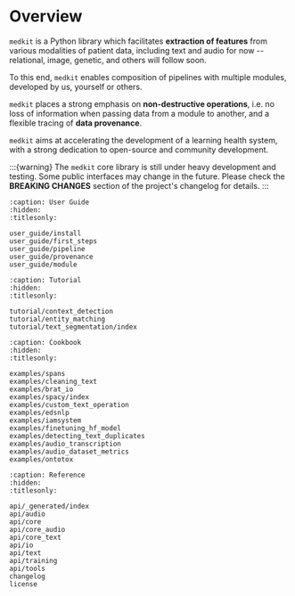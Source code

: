 # Overview

`medkit` is a Python library which facilitates **extraction of features**
from various modalities of patient data, including text and audio for now
-- relational, image, genetic, and others will follow soon.

To this end, `medkit` enables composition of pipelines with multiple modules,
developed by us, yourself or others.

`medkit` places a strong emphasis on **non-destructive operations**,
i.e. no loss of information when passing data from a module to another,
and a flexible tracing of **data provenance**.

`medkit` aims at accelerating the development of a learning health system,
with a strong dedication to open-source and community development.

:::{warning}
The `medkit` core library is still under heavy development and testing.
Some public interfaces may change in the future.
Please check the **BREAKING CHANGES** section of the project's changelog for details.
:::

```{toctree}
:caption: User Guide
:hidden:
:titlesonly:

user_guide/install
user_guide/first_steps
user_guide/pipeline
user_guide/provenance
user_guide/module
```

```{toctree}
:caption: Tutorial
:hidden:
:titlesonly:

tutorial/context_detection
tutorial/entity_matching
tutorial/text_segmentation/index
```

```{toctree}
:caption: Cookbook
:hidden:
:titlesonly:

examples/spans
examples/cleaning_text
examples/brat_io
examples/spacy/index
examples/custom_text_operation
examples/edsnlp
examples/iamsystem
examples/finetuning_hf_model
examples/detecting_text_duplicates
examples/audio_transcription
examples/audio_dataset_metrics
examples/ontotox
```

```{toctree}
:caption: Reference
:hidden:
:titlesonly:

api/_generated/index
api/audio
api/core
api/core_audio
api/core_text
api/io
api/text
api/training
api/tools
changelog
license
```

